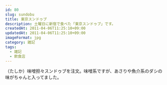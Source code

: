 ```yaml
---
id: 80
slug: sundobu
title: 東京スンドゥブ
description: 土曜日に新宿で食べた「東京スンドゥブ」です。
createdAt: 2011-04-06T11:25:10+09:00
updatedAt: 2011-04-06T11:25:10+09:00
imageFormat: jpg
category: 雑記
tags:
  - 雑記
  - 飲食店
---
```


<app-photo-image article-id="80" img-file-name="image_7.jpeg" caption="東京スンドゥブ"></app-photo-image>

（たしか）味噌担々スンドゥブを注文。味噌系ですが、あさりや魚介系のダシの味がちゃんと入ってました。
